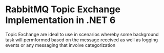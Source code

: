 # RabbitMQ Topic Exchange Implementation in .NET 6
<p> Topic Exchange are ideal to use in scenarios whereby  some background task will permformed based on the message received as well as logging events or any messaging that involve categorization</p>

